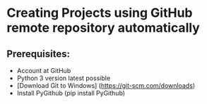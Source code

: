 # Creating Projects using GitHub remote repository automatically

## Prerequisites:

- Account at GitHub
- Python 3 version latest possible
- [Download Git to Windows] (https://git-scm.com/downloads)
- Install PyGithub (pip install PyGithub)

